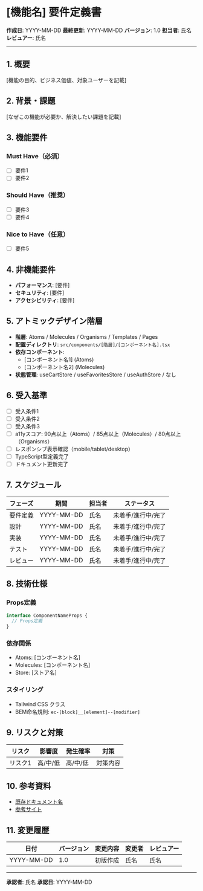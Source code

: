 # [機能名] 要件定義書

**作成日**: YYYY-MM-DD
**最終更新**: YYYY-MM-DD
**バージョン**: 1.0
**担当者**: 氏名
**レビュアー**: 氏名

---

## 1. 概要

[機能の目的、ビジネス価値、対象ユーザーを記載]

## 2. 背景・課題

[なぜこの機能が必要か、解決したい課題を記載]

## 3. 機能要件

### Must Have（必須）
- [ ] 要件1
- [ ] 要件2

### Should Have（推奨）
- [ ] 要件3
- [ ] 要件4

### Nice to Have（任意）
- [ ] 要件5

## 4. 非機能要件

- **パフォーマンス**: [要件]
- **セキュリティ**: [要件]
- **アクセシビリティ**: [要件]

## 5. アトミックデザイン階層

- **階層**: Atoms / Molecules / Organisms / Templates / Pages
- **配置ディレクトリ**: `src/components/[階層]/[コンポーネント名].tsx`
- **依存コンポーネント**:
  - [コンポーネント名1] (Atoms)
  - [コンポーネント名2] (Molecules)
- **状態管理**: useCartStore / useFavoritesStore / useAuthStore / なし

## 6. 受入基準

- [ ] 受入条件1
- [ ] 受入条件2
- [ ] 受入条件3
- [ ] a11yスコア: 90点以上（Atoms）/ 85点以上（Molecules）/ 80点以上（Organisms）
- [ ] レスポンシブ表示確認（mobile/tablet/desktop）
- [ ] TypeScript型定義完了
- [ ] ドキュメント更新完了

## 7. スケジュール

| フェーズ | 期間 | 担当者 | ステータス |
|---------|------|--------|----------|
| 要件定義 | YYYY-MM-DD | 氏名 | 未着手/進行中/完了 |
| 設計 | YYYY-MM-DD | 氏名 | 未着手/進行中/完了 |
| 実装 | YYYY-MM-DD | 氏名 | 未着手/進行中/完了 |
| テスト | YYYY-MM-DD | 氏名 | 未着手/進行中/完了 |
| レビュー | YYYY-MM-DD | 氏名 | 未着手/進行中/完了 |

## 8. 技術仕様

### Props定義

```typescript
interface ComponentNameProps {
  // Props定義
}
```

### 依存関係

- Atoms: [コンポーネント名]
- Molecules: [コンポーネント名]
- Store: [ストア名]

### スタイリング

- Tailwind CSS クラス
- BEM命名規則: `ec-[block]__[element]--[modifier]`

## 9. リスクと対策

| リスク | 影響度 | 発生確率 | 対策 |
|--------|--------|---------|------|
| リスク1 | 高/中/低 | 高/中/低 | 対策内容 |

## 10. 参考資料

- [既存ドキュメント名](リンク)
- [参考サイト](URL)

## 11. 変更履歴

| 日付 | バージョン | 変更内容 | 変更者 | レビュアー |
|------|-----------|---------|--------|----------|
| YYYY-MM-DD | 1.0 | 初版作成 | 氏名 | 氏名 |

---

**承認者**: 氏名
**承認日**: YYYY-MM-DD
